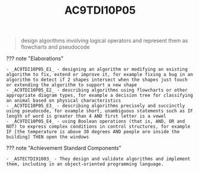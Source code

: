 ﻿---
tags: australian-curriculum
title: AC9TDI10P05
type: note
---
> design algorithms involving logical operators and represent them as flowcharts and pseudocode

??? note "Elaborations"

	- _AC9TDI10P05_E1_ - designing an algorithm or modifying an existing algorithm to fix, extend or improve it, for example fixing a bug in an algorithm to detect if 2 shapes intersect when the shapes just touch or extending the algorithm to support a new shape
	- _AC9TDI10P05_E2_ - describing algorithms using flowcharts or other appropriate diagram types, for example a decision tree for classifying an animal based on physical characteristics
	- _AC9TDI10P05_E3_ - describing algorithms precisely and succinctly using pseudocode, for example short, unambiguous statements such as IF length of word is greater than 4 AND first letter is a vowel
	- _AC9TDI10P05_E4_ - using Boolean operations (that is, AND, OR and NOT) to express complex conditions in control structures, for example IF [the temperature is above 30 degrees AND people are inside the building] THEN open the windows
??? note "Achievement Standard Components"

	- _ASTECTDI91003_ - They design and validate algorithms and implement them, including in an object-oriented programming language.